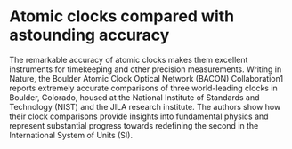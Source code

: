 # Atomic clocks compared with astounding accuracy

The remarkable accuracy of atomic clocks makes them excellent instruments for timekeeping and other precision measurements. Writing in Nature, the Boulder Atomic Clock Optical Network (BACON) Collaboration1 reports extremely accurate comparisons of three world-leading clocks in Boulder, Colorado, housed at the National Institute of Standards and Technology (NIST) and the JILA research institute. The authors show how their clock comparisons provide insights into fundamental physics and represent substantial progress towards redefining the second in the International System of Units (SI).

